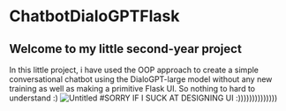 # ChatbotDialoGPTFlask
## Welcome to my little second-year project
  In this little project, i have used the OOP approach to create a simple conversational chatbot using the DialoGPT-large model without any new training as well as making 
  a primitive Flask UI.
  So nothing to hard to understand :)
  ![Untitled](https://user-images.githubusercontent.com/72427157/206397355-6f8a5a3d-f468-46e9-860a-b76f557faa8e.png)
  #SORRY IF I SUCK AT DESIGNING UI :))))))))))))))

